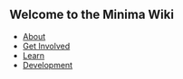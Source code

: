 ## Welcome to the Minima Wiki

+ [About](./about/index.md)
+ [Get Involved](./getInvolved/index.md)
+ [Learn](./learn/index.md)
+ [Development](./development/index.md)
